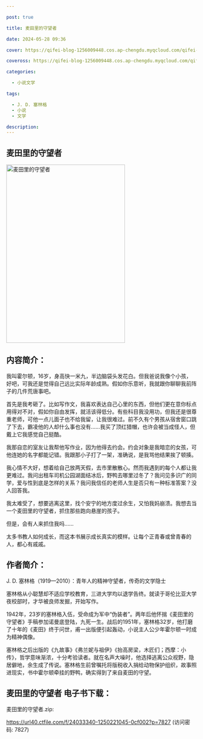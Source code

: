 ```yaml
---

post: true

title: 麦田里的守望者

date: 2024-05-28 09:36

cover: https://qifei-blog-1256009448.cos.ap-chengdu.myqcloud.com/qifei-blog/65f97a4f9f345e8d03c66976.jpg

coveross: https://qifei-blog-1256009448.cos.ap-chengdu.myqcloud.com/qifei-blog/65f97a4f9f345e8d03c66976.jpg

categories:

  - 小说文学

tags:

  - J. D. 塞林格
  - 小说
  - 文学

description:
---
```


## 麦田里的守望者
<img alt="麦田里的守望者 " class="aligncenter loading" data-was-processed="true" decoding="async" fetchpriority="high" height="471" src="https://qifei-blog-1256009448.cos.ap-chengdu.myqcloud.com/qifei-blog/65f97a4f9f345e8d03c66976.jpg " style="cursor: zoom-in;" width="314"/>

## 内容简介：

我叫霍尔顿，16岁，身高快一米九，半边脑袋头发花白。但我爸说我像个小孩，好吧，可我还是觉得自己远比实际年龄成熟。假如你乐意听，我就跟你聊聊我前阵子的几件荒唐事吧。

首先是我考砸了。比如写作文，我喜欢表达自己心里的东西，但他们更在意你标点用得对不对，假如你自由发挥，就活该得低分。有些科目我没用功，但我还是很尊重老师，可他一点儿面子也不给我留，让我很难过。前不久有个男孩从宿舍窗口跳了下去，霸凌他的人却什么事也没有……我买了顶红猎帽，也许会被当成怪人，但戴上它我感觉自己挺酷。

我那自恋的室友让我帮他写作业，因为他得去约会。约会对象是我暗恋的女孩，可他连她的名字都能记错。我跟那小子打了一架，准确说，是我骂他结果挨了顿揍。

我心情不大好，想着给自己放两天假，去市里散散心。然而我遇到的每个人都让我更难过。我问出租车司机公园湖面结冰后，野鸭去哪里过冬了？我问见多识广的同学，爱与性到底是怎样的关系？我问我信任的老师人生是否只有一种标准答案？没人回答我。

我太难受了，想要逃离这里，找个安宁的地方度过余生，又怕我妈崩溃。我想去当一个麦田里的守望者，抓住那些跑向悬崖的孩子。

但是，会有人来抓住我吗……

太多书教人如何成长，而这本书展示成长真实的模样。让每个正青春或曾青春的人，都心有戚戚。

## 作者简介：

J. D. 塞林格（1919—2010）：青年人的精神守望者，传奇的文学隐士

塞林格从小聪慧却不适应学校教育，三进大学均以退学告终。就读于哥伦比亚大学夜校部时，才华被良师发掘，开始写作。

1942年，23岁的塞林格入伍，受命成为军中“伪装者”。两年后他怀揣《麦田里的守望者》手稿参加诺曼底登陆，九死一生。战后的1951年，塞林格32岁，他打磨了十年的《麦田》终于问世，甫一出版便引起轰动，小说主人公少年霍尔顿一时成为精神偶像。

塞林格之后出版的《九故事》《弗兰妮与祖伊》《抬高房梁，木匠们；西摩：小传》，哲学意味渐浓，十分考验读者。就在名声大噪时，他选择逃离公众视野，隐居僻地，余生成了传说。塞林格生前曾嘱托将版税收入捐给动物保护组织，故事照进现实，书中霍尔顿牵挂的野鸭，确实得到了来自麦田的守望。

## 麦田里的守望者 电子书下载：



麦田里的守望者.zip: 

https://url40.ctfile.com/f/24033340-1250221045-0cf002?p=7827 (访问密码: 7827)
